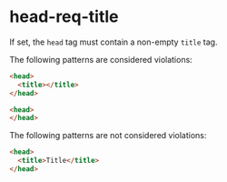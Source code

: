 # head-req-title

If set, the `head` tag must contain a non-empty `title` tag.

The following patterns are considered violations:

```html
<head>
  <title></title>
</head>
```

```html
<head>
</head>
```

The following patterns are not considered violations:

```html
<head>
  <title>Title</title>
</head>
```
